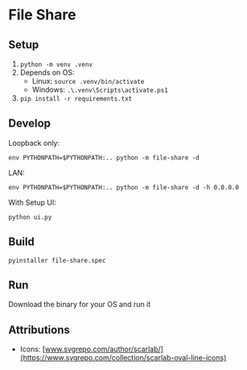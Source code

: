 # File Share

## Setup

1. `python -m venv .venv`
2. Depends on OS:
   - Linux: `source .venv/bin/activate`
   - Windows: `.\.venv\Scripts\activate.ps1`
3. `pip install -r requirements.txt`

## Develop

Loopback only:

`env PYTHONPATH=$PYTHONPATH:.. python -m file-share -d`

LAN:

`env PYTHONPATH=$PYTHONPATH:.. python -m file-share -d -h 0.0.0.0`

With Setup UI:

`python ui.py`

## Build

`pyinstaller file-share.spec`

## Run

Download the binary for your OS and run it

## Attributions

- Icons: [www.svgrepo.com/author/scarlab/](https://www.svgrepo.com/collection/scarlab-oval-line-icons)
